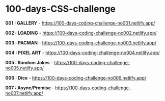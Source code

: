 # <h1>100-days-CSS-challenge</h1>

<strong>001 : GALLERY</strong>      - https://100-days-coding-challenge-no001.netlify.app/

<strong>002 : LOADING</strong>      - https://100-days-coding-challenge-no002.netlify.app/

<strong>003 : PACMAN</strong>       - https://100-days-coding-challenge-no003.netlify.app/
 
<strong>004 : PIXEL ART</strong>    - https://100-days-coding-challenge-no004.netlify.app/

<strong>005 : Random Jokes</strong> - https://100-days-coding-challenge-no005.netlify.app/

<strong>006 : Dice</strong>         - https://100-days-coding-challenge-no006.netlify.app/

<strong>007 : Async/Promise </strong> - https://100-days-coding-challenge-no007.netlify.app/

